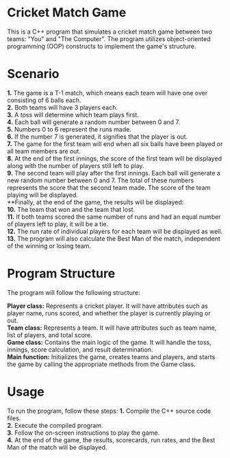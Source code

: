 
# Cricket Match Game

This is a C++ program that simulates a cricket match game between two teams: "You" and "The Computer". The program utilizes object-oriented programming (OOP) constructs to implement the game's structure.

# Scenario

**1.** The game is a T-1 match, which means each team will have one over consisting of 6 balls each.<br>
**2.** Both teams will have 3 players each.<br>
**3.** A toss will determine which team plays first.<br>
**4.** Each ball will generate a random number between 0 and 7.<br>
**5.** Numbers 0 to 6 represent the runs made.<br>
**6.** If the number 7 is generated, it signifies that the player is out.<br>
**7.** The game for the first team will end when all six balls have been played or all team members are out.<br>
**8.** At the end of the first innings, the score of the first team will be displayed along with the number of players still left to play.<br>
**9.** The second team will play after the first innings. Each ball will generate a new random number between 0 and 7. The total of these numbers represents the score that the second team made. The score of the team playing will be displayed.<br>
**Finally, at the end of the game, the results will be displayed:<br>
**10.** The team that won and the team that lost.<br>
**11.** If both teams scored the same number of runs and had an equal number of players left to play, it will be a tie.<br>
**12.** The run rate of individual players for each team will be displayed as well.<br>
**13.** The program will also calculate the Best Man of the match, independent of the winning or losing team.<br>
# Program Structure

The program will follow the following structure:

**Player class:** Represents a cricket player. It will have attributes such as player name, runs scored, and whether the player is currently playing or out.<br>
**Team class:** Represents a team. It will have attributes such as team name, list of players, and total score.<br>
**Game class:** Contains the main logic of the game. It will handle the toss, innings, score calculation, and result determination.<br>
**Main function:** Initializes the game, creates teams and players, and starts the game by calling the appropriate methods from the Game class.<br>
# Usage

To run the program, follow these steps:
**1.** Compile the C++ source code files.<br>
**2.** Execute the compiled program.<br>
**3.** Follow the on-screen instructions to play the game.<br>
**4.** At the end of the game, the results, scorecards, run rates, and the Best Man of the match will be displayed.<br>

